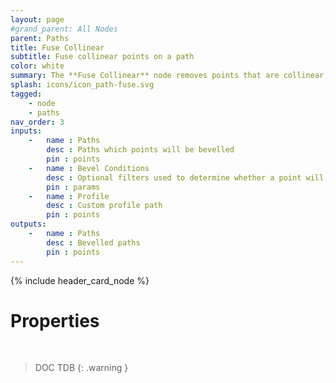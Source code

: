 ```yaml
---
layout: page
#grand_parent: All Nodes
parent: Paths
title: Fuse Collinear
subtitle: Fuse collinear points on a path
color: white
summary: The **Fuse Collinear** node removes points that are collinear, with control over thresholds. It can also optionally fuse points based on their proximity.
splash: icons/icon_path-fuse.svg
tagged: 
    - node
    - paths
nav_order: 3
inputs:
    -   name : Paths
        desc : Paths which points will be bevelled
        pin : points
    -   name : Bevel Conditions
        desc : Optional filters used to determine whether a point will be bevelled or not
        pin : params
    -   name : Profile
        desc : Custom profile path
        pin : points
outputs:
    -   name : Paths
        desc : Bevelled paths
        pin : points
---
```


{% include header_card_node %}

# Properties
<br>

> DOC TDB
{: .warning }